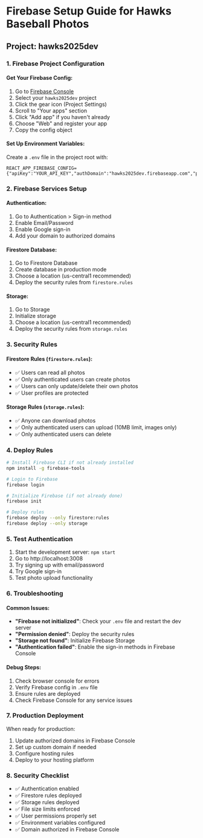 # Firebase Setup Guide for Hawks Baseball Photos

## Project: hawks2025dev

### 1. Firebase Project Configuration

#### Get Your Firebase Config:
1. Go to [Firebase Console](https://console.firebase.google.com/)
2. Select your `hawks2025dev` project
3. Click the gear icon (Project Settings)
4. Scroll to "Your apps" section
5. Click "Add app" if you haven't already
6. Choose "Web" and register your app
7. Copy the config object

#### Set Up Environment Variables:
Create a `.env` file in the project root with:
```
REACT_APP_FIREBASE_CONFIG={"apiKey":"YOUR_API_KEY","authDomain":"hawks2025dev.firebaseapp.com","projectId":"hawks2025dev","storageBucket":"hawks2025dev.appspot.com","messagingSenderId":"YOUR_SENDER_ID","appId":"YOUR_APP_ID"}
```

### 2. Firebase Services Setup

#### Authentication:
1. Go to Authentication > Sign-in method
2. Enable Email/Password
3. Enable Google sign-in
4. Add your domain to authorized domains

#### Firestore Database:
1. Go to Firestore Database
2. Create database in production mode
3. Choose a location (us-central1 recommended)
4. Deploy the security rules from `firestore.rules`

#### Storage:
1. Go to Storage
2. Initialize storage
3. Choose a location (us-central1 recommended)
4. Deploy the security rules from `storage.rules`

### 3. Security Rules

#### Firestore Rules (`firestore.rules`):
- ✅ Users can read all photos
- ✅ Only authenticated users can create photos
- ✅ Users can only update/delete their own photos
- ✅ User profiles are protected

#### Storage Rules (`storage.rules`):
- ✅ Anyone can download photos
- ✅ Only authenticated users can upload (10MB limit, images only)
- ✅ Only authenticated users can delete

### 4. Deploy Rules

```bash
# Install Firebase CLI if not already installed
npm install -g firebase-tools

# Login to Firebase
firebase login

# Initialize Firebase (if not already done)
firebase init

# Deploy rules
firebase deploy --only firestore:rules
firebase deploy --only storage
```

### 5. Test Authentication

1. Start the development server: `npm start`
2. Go to http://localhost:3008
3. Try signing up with email/password
4. Try Google sign-in
5. Test photo upload functionality

### 6. Troubleshooting

#### Common Issues:
- **"Firebase not initialized"**: Check your `.env` file and restart the dev server
- **"Permission denied"**: Deploy the security rules
- **"Storage not found"**: Initialize Firebase Storage
- **"Authentication failed"**: Enable the sign-in methods in Firebase Console

#### Debug Steps:
1. Check browser console for errors
2. Verify Firebase config in `.env` file
3. Ensure rules are deployed
4. Check Firebase Console for any service issues

### 7. Production Deployment

When ready for production:
1. Update authorized domains in Firebase Console
2. Set up custom domain if needed
3. Configure hosting rules
4. Deploy to your hosting platform

### 8. Security Checklist

- ✅ Authentication enabled
- ✅ Firestore rules deployed
- ✅ Storage rules deployed
- ✅ File size limits enforced
- ✅ User permissions properly set
- ✅ Environment variables configured
- ✅ Domain authorized in Firebase Console 
